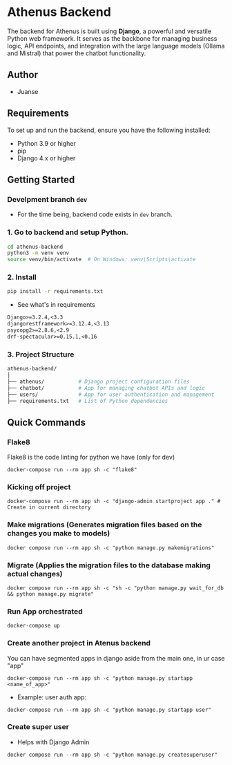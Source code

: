 # Athenus Backend

The backend for Athenus is built using **Django**, a powerful and versatile Python web framework. It serves as the backbone for managing business logic, API endpoints, and integration with the large language models (Ollama and Mistral) that power the chatbot functionality.

## Author

- Juanse

## Requirements

To set up and run the backend, ensure you have the following installed:
- Python 3.9 or higher
- pip
- Django 4.x or higher

## Getting Started

### Develpment branch `dev`
- For the time being, backend code exists in `dev` branch.


### 1. Go to backend and setup Python.
```bash
cd athenus-backend
python3 -m venv venv
source venv/bin/activate  # On Windows: venv\Scripts\activate
```

### 2. Install
```bash
pip install -r requirements.txt
```

- See what's in requirements
```txt
Django>=3.2.4,<3.3
djangorestframework>=3.12.4,<3.13
psycopg2>=2.8.6,<2.9
drf-spectacular>=0.15.1,<0.16
```

### 3. Project Structure

```bash
athenus-backend/
│
├── athenus/           # Django project configuration files
├── chatbot/           # App for managing chatbot APIs and logic
├── users/             # App for user authentication and management
├── requirements.txt   # List of Python dependencies
```

## Quick Commands
### Flake8
Flake8 is the code linting for python we have (only for dev)
```shell
docker-compose run --rm app sh -c "flake8"
```

### Kicking off project
```shell
docker-compose run --rm app sh -c "django-admin startproject app ." # Create in current directory
```

### Make migrations (Generates migration files based on the changes you make to models)
```shell
docker compose run --rm app sh -c "python manage.py makemigrations"
```

### Migrate (Applies the migration files to the database making actual changes)
```shell
docker compose run --rm app sh -c "sh -c "python manage.py wait_for_db && python manage.py migrate"
```

### Run App orchestrated
```shell
docker-compose up
```

### Create another project in Atenus backend
You can have segmented apps in django aside from the main one, in ur case "app"
```shell
docker-compose run --rm app sh -c "python manage.py startapp <name_of_app>"
```

- Example: user auth app:
```shell
docker-compose run --rm app sh -c "python manage.py startapp user"
```

### Create super user
- Helps with Django Admin
```shell
docker compose run --rm app sh -c "python manage.py createsuperuser"
```